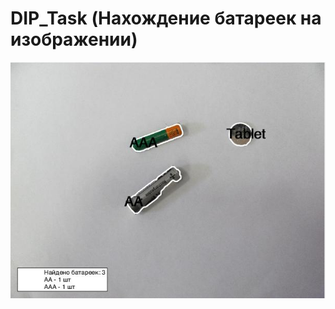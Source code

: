 # DIP_Task (Нахождение батареек на изображении)
![alt text](http://github.com/hipopasran/DIP_Task/blob/master/segmented%20images/segmented_battery.jpg)

